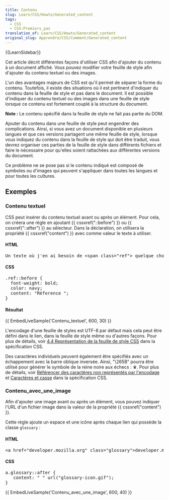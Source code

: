 ```yaml
---
title: Contenu
slug: Learn/CSS/Howto/Generated_content
tags:
  - CSS
  - CSS:Premiers_pas
translation_of: Learn/CSS/Howto/Generated_content
original_slug: Apprendre/CSS/Comment/Generated_content
---
```

<p>{{LearnSidebar}}</p>

<p>Cet article décrit différentes façons d'utiliser CSS afin d'ajouter du contenu à un document affiché. Vous pouvez modifier votre feuille de style afin d'ajouter du contenu textuel ou des images.</p>

<p>L'un des avantages majeurs de CSS est qu'il permet de séparer la forme du contenu. Toutefois, il existe des situations où il est pertinent d'indiquer du contenu dans la feuille de style et pas dans le document. Il est possible d'indiquer du contenu textuel ou des images dans une feuille de style lorsque ce contenu est fortement couplé à la structure du document.</p>

<div class="note">
<p><strong>Note :</strong> Le contenu spécifié dans la feuille de style ne fait pas partie du DOM.</p>
</div>

<p>Ajouter du contenu dans une feuille de style peut engendrer des complications. Ainsi, si vous avez un document disponible en plusieurs langues et que ces versions partagent une même feuille de style, lorsque vous indiquez du contenu dans la feuille de style qui doit être traduit, vous devrez organiser ces parties de la feuille de style dans différents fichiers et faire le nécessaire pour qu'elles soient rattachées aux différentes versions du document.</p>

<p>Ce problème ne se pose pas si le contenu indiqué est composé de symboles ou d'images qui peuvent s'appliquer dans toutes les langues et pour toutes les cultures.</p>

<h2 id="Exemples">Exemples</h2>

<h3 id="Contenu_textuel">Contenu textuel</h3>

<p>CSS peut insérer du contenu textuel avant ou après un élément. Pour cela, on créera une règle en ajoutant {{ cssxref("::before") }} ou {{ cssxref("::after") }} au sélecteur. Dans la déclaration, on utilisera la propriété {{ cssxref("content") }} avec comme valeur le texte à utiliser.</p>

<h4 id="HTML">HTML</h4>

<pre class="brush: html">Un texte où j'en ai besoin de &lt;span class="ref"&gt; quelque chose&lt;/span&gt;
</pre>

<h4 id="CSS">CSS</h4>

<pre class="brush: css">.ref::before {
  font-weight: bold;
  color: navy;
  content: "Réference ";
}</pre>

<h4 id="Résultat">Résultat</h4>

<p>{{ EmbedLiveSample('Contenu_textuel', 600, 30) }}</p>

<p>L'encodage d'une feuille de styles est UTF-8 par défaut mais cela peut être défini dans le lien, dans la feuille de style même ou d'autres façons. Pour plus de détails, voir <a href="https://www.w3.org/TR/CSS21/syndata.html#q23">4.4 Représentation de la feuille de style CSS</a> dans la spécification CSS.</p>

<p>Des caractères individuels peuvent également être spécifiés avec un échappement avec la barre oblique inversée. Ainsi, "\265B" pourra être utilisé pour générer le symbole de la reine noire aux échecs : ♛. Pour plus de détails, voir <a href="https://www.w3.org/TR/CSS21/syndata.html#q24">Référencer des caractères non représentés par l'encodage</a> et <a href="https://www.w3.org/TR/CSS21/syndata.html#q6">Caractères et casse</a> dans la spécification CSS.</p>

<h3 id="Contenu_avec_une_image">Contenu_avec_une_image</h3>

<p>Afin d'ajouter une image avant ou après un élément, vous pouvez indiquer l'URL d'un fichier image dans la valeur de la propriété {{ cssxref("content") }}.</p>

<p>Cette règle ajoute un espace et une icône après chaque lien qui possède la classe <code>glossary</code> :</p>

<h4 id="HTML_2">HTML</h4>

<pre class="brush: html">&lt;a href="developer.mozilla.org" class="glossary"&gt;developer.mozilla.org&lt;/a&gt;</pre>

<h4 id="CSS_2">CSS</h4>

<pre class="brush: css">a.glossary::after {
   content: " " url("glossary-icon.gif");
}</pre>

<p>{{ EmbedLiveSample('Contenu_avec_une_image', 600, 40) }}</p>
